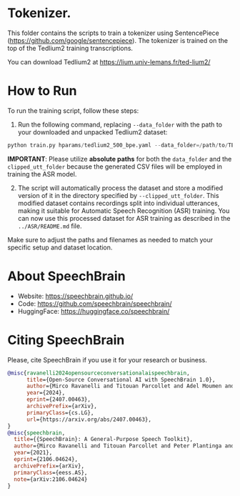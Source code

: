 # Tokenizer.
This folder contains the scripts to train a tokenizer using SentencePiece (https://github.com/google/sentencepiece).
The tokenizer is trained on the top of the Tedlium2 training transcriptions.

You can download Tedlium2 at https://lium.univ-lemans.fr/ted-lium2/


# How to Run

To run the training script, follow these steps:

1. Run the following command, replacing `--data_folder` with the path to your downloaded and unpacked Tedlium2 dataset:

```python
python train.py hparams/tedlium2_500_bpe.yaml --data_folder=/path/to/TEDLIUM --clipped_utt_folder=/path/where/to/store/clipped/TEDLIUM
```

**IMPORTANT**: Please utilize **absolute paths** for both the `data_folder` and the `clipped_utt_folder` because the generated CSV files will be employed in training the ASR model.


2. The script will automatically process the dataset and store a modified version of it in the directory specified by `--clipped_utt_folder`. This modified dataset contains recordings split into individual utterances, making it suitable for Automatic Speech Recognition (ASR) training. You can now use this processed dataset for ASR training as described in the `../ASR/README.md` file.

Make sure to adjust the paths and filenames as needed to match your specific setup and dataset location.

# **About SpeechBrain**
- Website: https://speechbrain.github.io/
- Code: https://github.com/speechbrain/speechbrain/
- HuggingFace: https://huggingface.co/speechbrain/


# **Citing SpeechBrain**
Please, cite SpeechBrain if you use it for your research or business.

```bibtex
@misc{ravanelli2024opensourceconversationalaispeechbrain,
      title={Open-Source Conversational AI with SpeechBrain 1.0}, 
      author={Mirco Ravanelli and Titouan Parcollet and Adel Moumen and Sylvain de Langen and Cem Subakan and Peter Plantinga and Yingzhi Wang and Pooneh Mousavi and Luca Della Libera and Artem Ploujnikov and Francesco Paissan and Davide Borra and Salah Zaiem and Zeyu Zhao and Shucong Zhang and Georgios Karakasidis and Sung-Lin Yeh and Pierre Champion and Aku Rouhe and Rudolf Braun and Florian Mai and Juan Zuluaga-Gomez and Seyed Mahed Mousavi and Andreas Nautsch and Xuechen Liu and Sangeet Sagar and Jarod Duret and Salima Mdhaffar and Gaelle Laperriere and Mickael Rouvier and Renato De Mori and Yannick Esteve},
      year={2024},
      eprint={2407.00463},
      archivePrefix={arXiv},
      primaryClass={cs.LG},
      url={https://arxiv.org/abs/2407.00463}, 
}
@misc{speechbrain,
  title={{SpeechBrain}: A General-Purpose Speech Toolkit},
  author={Mirco Ravanelli and Titouan Parcollet and Peter Plantinga and Aku Rouhe and Samuele Cornell and Loren Lugosch and Cem Subakan and Nauman Dawalatabad and Abdelwahab Heba and Jianyuan Zhong and Ju-Chieh Chou and Sung-Lin Yeh and Szu-Wei Fu and Chien-Feng Liao and Elena Rastorgueva and François Grondin and William Aris and Hwidong Na and Yan Gao and Renato De Mori and Yoshua Bengio},
  year={2021},
  eprint={2106.04624},
  archivePrefix={arXiv},
  primaryClass={eess.AS},
  note={arXiv:2106.04624}
}
```

